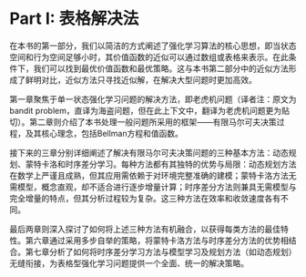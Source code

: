 # Part I: 表格解决法
  在本书的第一部分，我们以简洁的方式阐述了强化学习算法的核心思想，即当状态空间和行为空间足够小时，其价值函数的近似可以通过数组或表格来表示。在此条件下，我们可以找到最优价值函数和最优策略。这与本书第二部分中的近似方法形成了鲜明对比，近似方法只寻找近似解，在解决大型问题时更加高效。

  第一章聚焦于单一状态强化学习问题的解决方法，即老虎机问题（译者注：原文为bandit problem，直译为海盗问题，但在此上下文中，翻译为老虎机问题更为贴切）。第二章则介绍了本书处理一般问题所采用的框架——有限马尔可夫决策过程，及其核心理念，包括Bellman方程和值函数。

  接下来的三章分别详细阐述了解决有限马尔可夫决策问题的三种基本方法：动态规划、蒙特卡洛和时序差分学习。每种方法都有其独特的优势与局限：动态规划方法在数学上严谨且成熟，但其应用需依赖于对环境完整准确的建模；蒙特卡洛方法无需模型，概念直观，却不适合进行逐步增量计算；时序差分方法则兼具无需模型与完全增量的特点，但其分析过程较为复杂。这三种方法在效率和收敛速度各有不同。

  最后两章则深入探讨了如何将上述三种方法有机融合，以获得每类方法的最佳特性。第六章通过采用多步自举的策略，将蒙特卡洛方法与时序差分方法的优势相结合。第七章分析了如何将时序差分学习方法与模型学习及规划方法（如动态规划）无缝衔接，为表格型强化学习问题提供一个全面、统一的解决策略。
